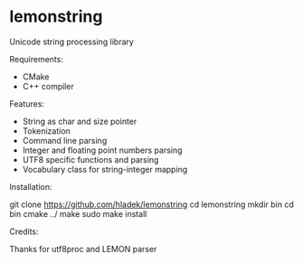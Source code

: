 # lemonstring
Unicode string processing library

Requirements:

- CMake
- C++ compiler

Features:

- String as char and size pointer
- Tokenization
- Command line parsing
- Integer and floating point numbers parsing
- UTF8 specific functions and parsing
- Vocabulary class for string-integer mapping

Installation:

  git clone https://github.com/hladek/lemonstring
  cd lemonstring
  mkdir bin
  cd bin
  cmake ../
  make
  sudo make install

Credits:

Thanks for utf8proc and LEMON parser
